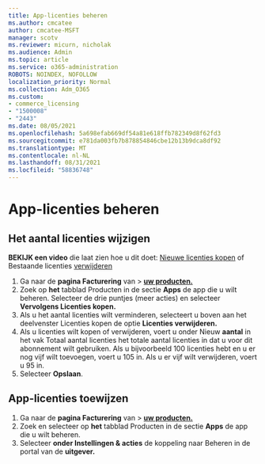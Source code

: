 ```yaml
---
title: App-licenties beheren
ms.author: cmcatee
author: cmcatee-MSFT
manager: scotv
ms.reviewer: micurn, nicholak
ms.audience: Admin
ms.topic: article
ms.service: o365-administration
ROBOTS: NOINDEX, NOFOLLOW
localization_priority: Normal
ms.collection: Adm_O365
ms.custom:
- commerce_licensing
- "1500008"
- "2443"
ms.date: 08/05/2021
ms.openlocfilehash: 5a698efab669df54a81e618ffb782349d8f62fd3
ms.sourcegitcommit: e781da003fb7b878854846cbe12b13b9dca8df92
ms.translationtype: MT
ms.contentlocale: nl-NL
ms.lasthandoff: 08/31/2021
ms.locfileid: "58836748"
---
```

# <a name="manage-app-licenses"></a>App-licenties beheren

## <a name="to-change-license-quantity"></a>Het aantal licenties wijzigen

**BEKIJK een video** die laat zien hoe u dit doet: [Nieuwe licenties kopen](https://go.microsoft.com/fwlink/p/?linkid=2154857) of Bestaande licenties [verwijderen](https://go.microsoft.com/fwlink/p/?linkid=2154938)

1. Ga naar de **pagina Facturering** van  >  **[uw producten.](https://go.microsoft.com/fwlink/p/?linkid=842054)**
2. Zoek op **het** tabblad Producten in de sectie **Apps** de app die u wilt beheren. Selecteer de drie puntjes (meer acties) en selecteer **Vervolgens Licenties kopen.**
3. Als u het aantal licenties wilt verminderen, selecteert u boven aan het deelvenster Licenties kopen de optie **Licenties verwijderen.** 
4. Als u licenties wilt kopen of  verwijderen, voert u onder Nieuw **aantal** in het vak Totaal aantal licenties het totale aantal licenties in dat u voor dit abonnement wilt gebruiken. Als u bijvoorbeeld 100 licenties hebt en u er nog vijf wilt toevoegen, voert u 105 in. Als u er vijf wilt verwijderen, voert u 95 in.
5. Selecteer **Opslaan**.

## <a name="to-assign-app-licenses"></a>App-licenties toewijzen

1. Ga naar de **pagina Facturering** van  >  **[uw producten.](https://go.microsoft.com/fwlink/p/?linkid=842054)**
2. Zoek en selecteer op **het** tabblad Producten in de sectie **Apps** de app die u wilt beheren.
3. Selecteer **onder Instellingen & acties** de koppeling naar Beheren in de portal van de **uitgever.**